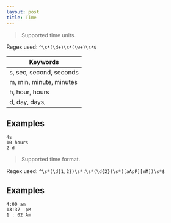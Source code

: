 ```yaml
---
layout: post
title: Time
---
```


> Supported time units.

Regex used: `^\s*(\d+)\s*(\w+)\s*$`

| Keywords  	| 
| ------------- |
| s, sec, second, seconds   |
| m, min, minute, minutes   |
| h, hour, hours  			|
| d, day, days,  			|

Examples
--------

	4s
	10 hours
	2 d

> Supported time format.

Regex used: `^\s*(\d{1,2})\s*:\s*(\d{2})\s*([aApP][mM])\s*$`

Examples
--------

	4:00 am
	13:37  pM
	1 : 02 Am
